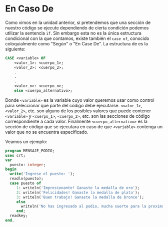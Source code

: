 # En Caso De
Como vimos en la unidad anterior, si pretendemos que una sección de nuestro código se ejecute dependiendo de cierta condición podemos utilizar la sentencia `if`. Sin embargo esta no es la única estructura condicional con la que contamos, existe también el `case of`, conocido coloquialmente como "Según" o "En Case De". La estructura de es la siguiente:
```pascal
CASE <variable> OF
    <valor_1>: <cuerpo_1>;
    <valor_2>: <cuerpo_2>;
    .
    .
    .
    <valor_n>: <cuerpo_n>;
    else <cuerpo_alternativo>;
```
Donde `<variable>` es la variable cuyo valor queremos usar como control para seleccionar que parte del código debe ejecutarse. `<valor_1>`, `<valor_2>`, etc. son alguno de los posibles valores que puede contener `<variable>` y `<cuerpo_1>`, `<cuerpo_2>`, etc. son las secciones de código correspondiente a cada valor. Finalmente `<cuerpo_alternativo>` es la sección de código que se ejecutara en caso de que `<variable>` contenga un valor que no se encuentra especificado.

Veamos un ejemplo:
```pascal
program MENSAJE_PODIO;
uses crt;
var
  puesto: integer;
begin
  write('Ingrese el puesto: ');
  readln(puesto);
  case puesto of
     1: writeln('Impresionante! Ganaste la medalla de oro');
     2: writeln('Felicidades! Ganaste la medalla de plata');
     3: writeln('Buen trabajo! Ganaste la medalla de bronce');
     else
       writeln('No has ingresado al podio, mucha suerte para la proxima!');
     end;
  readkey;
end.  
```